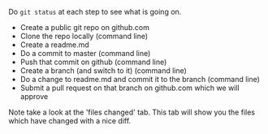 Do `git status` at each step to see what is going on.

* Create a public git repo on github.com
* Clone the repo locally (command line)
* Create a readme.md
* Do a commit to master (command line)
* Push that commit on github (command line)
* Create a branch (and switch to it) (command line)
* Do a change to readme.md and commit it to the branch (command line)
* Submit a pull request on that branch on github.com which we will approve

Note take a look at the 'files changed' tab. This tab will show you the files which have changed with a nice diff.
